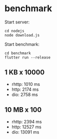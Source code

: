 # benchmark

Start server:

```shell
cd nodejs
node download.js
```

Start benchmark:

```shell
cd benchmark
flutter run --release
```

## 1 KB x 10000
- rhttp: 1010 ms
- http: 2174 ms
- dio: 2758 ms

## 10 MB x 100
- rhttp: 2394 ms
- http: 12527 ms
- dio: 13091 ms

